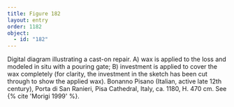 ```yaml
---
title: Figure 182
layout: entry
order: 1182
object:
  - id: "182"
---
```


Digital diagram illustrating a cast-on repair. A) wax is applied to the loss and modeled in situ with a pouring gate; B) investment is applied to cover the wax completely (for clarity, the investment in the sketch has been cut through to show the applied wax). Bonanno Pisano (Italian, active late 12th century), Porta di San Ranieri, Pisa Cathedral, Italy, ca. 1180, H. 470 cm. See {% cite 'Morigi 1999' %}.
